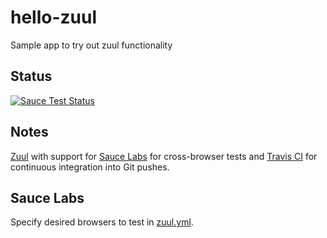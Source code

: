 # hello-zuul
Sample app to try out zuul functionality

## Status

[![Sauce Test Status](https://saucelabs.com/browser-matrix/pheuter.svg)](https://saucelabs.com/u/pheuter)

## Notes

[Zuul](https://github.com/defunctzombie/zuul) with support for [Sauce Labs](https://saucelabs.com) for cross-browser tests and [Travis CI](https://travis-ci.org) for continuous integration into Git pushes.

## Sauce Labs

Specify desired browsers to test in [zuul.yml](.zuul.yml).

